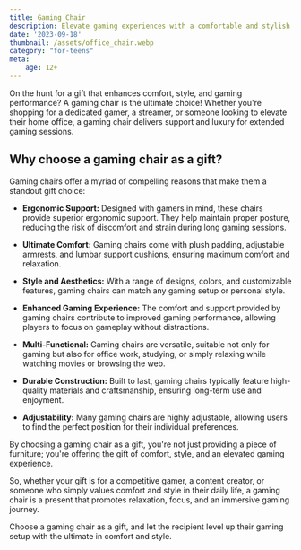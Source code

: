 ```yaml
---
title: Gaming Chair
description: Elevate gaming experiences with a comfortable and stylish gaming chair.
date: '2023-09-18'
thumbnail: /assets/office_chair.webp
category: "for-teens"
meta:
    age: 12+
---
```

On the hunt for a gift that enhances comfort, style, and gaming performance? A gaming chair is the ultimate choice! Whether you're shopping for a dedicated gamer, a streamer, or someone looking to elevate their home office, a gaming chair delivers support and luxury for extended gaming sessions.

## Why choose a gaming chair as a gift?

Gaming chairs offer a myriad of compelling reasons that make them a standout gift choice:

- **Ergonomic Support:** Designed with gamers in mind, these chairs provide superior ergonomic support. They help maintain proper posture, reducing the risk of discomfort and strain during long gaming sessions.

- **Ultimate Comfort:** Gaming chairs come with plush padding, adjustable armrests, and lumbar support cushions, ensuring maximum comfort and relaxation.

- **Style and Aesthetics:** With a range of designs, colors, and customizable features, gaming chairs can match any gaming setup or personal style.

- **Enhanced Gaming Experience:** The comfort and support provided by gaming chairs contribute to improved gaming performance, allowing players to focus on gameplay without distractions.

- **Multi-Functional:** Gaming chairs are versatile, suitable not only for gaming but also for office work, studying, or simply relaxing while watching movies or browsing the web.

- **Durable Construction:** Built to last, gaming chairs typically feature high-quality materials and craftsmanship, ensuring long-term use and enjoyment.

- **Adjustability:** Many gaming chairs are highly adjustable, allowing users to find the perfect position for their individual preferences.

By choosing a gaming chair as a gift, you're not just providing a piece of furniture; you're offering the gift of comfort, style, and an elevated gaming experience.

So, whether your gift is for a competitive gamer, a content creator, or someone who simply values comfort and style in their daily life, a gaming chair is a present that promotes relaxation, focus, and an immersive gaming journey.

Choose a gaming chair as a gift, and let the recipient level up their gaming setup with the ultimate in comfort and style.
